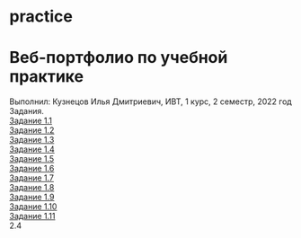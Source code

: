 # practice
# Веб-портфолио по учебной практике
Выполнил: Кузнецов Илья Дмитриевич, ИВТ, 1 курс, 2 семестр, 2022 год                                                                                                            
Задания.                                                                                                                                        
<a href="https://github.com/Ratiousq/practice/blob/main/Задание%201.1.pdf" rel="nofollow">Задание 1.1</a>                                                                                                  
<a href="https://bolzuka.github.io" rel="nofollow">Задание 1.2</a>                                                                                                           
<a href="https://bolzuka.github.io" rel="nofollow">Задание 1.3</a>                                                                                                           
<a href="https://bolzuka.github.io" rel="nofollow">Задание 1.4</a>                                                                                                           
<a href="https://bolzuka.github.io" rel="nofollow">Задание 1.5</a>                                                                                                           
<a href="https://bolzuka.github.io" rel="nofollow">Задание 1.6</a>                                                                                                           
<a href="https://bolzuka.github.io" rel="nofollow">Задание 1.7</a>                                                                                                           
<a href="https://bolzuka.github.io" rel="nofollow">Задание 1.8</a>                                                                                                           
<a href="https://bolzuka.github.io" rel="nofollow">Задание 1.9</a>                                                                                                           
<a href="https://bolzuka.github.io" rel="nofollow">Задание 1.10</a>                                                                                                           
<a href="https://bolzuka.github.io" rel="nofollow">Задание 1.11</a>   
2.4
